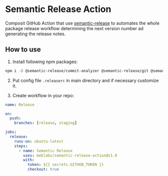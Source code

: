 # Semantic Release Action

Composit GitHub Action that use [semantic-release](https://github.com/semantic-release/semantic-release) to automates the whole package release workflow determining the next version number ad generating the release notes.

## How to use

1. Install following npm packages:

```sh
npm i -D @semantic-release/commit-analyzer @semantic-release/git @semantic-release/github @semantic-release/npm @semantic-release/release-notes-generator conventional-changelog-conventionalcommits
```

2. Put config file `.releaserc` in main directory and if necessary customize it.

3. Create workflow in your repo:

```yml
name: Release

on:
  push:
    branches: [release, staging]

jobs:
  release:
    runs-on: ubuntu-latest
    steps:
      - name: Semantic Release
        uses: meblabs/semantic-release-action@v1.0
        with:
          token: ${{ secrets.GITHUB_TOKEN }}
          checkout: true
```
